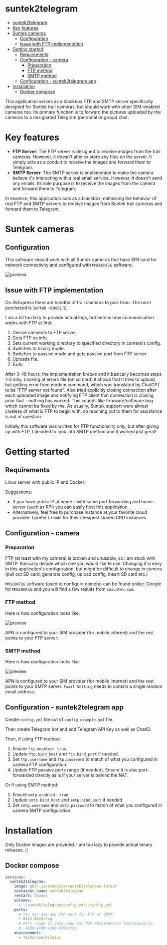 # suntek2telegram

- [suntek2telegram](#suntek2telegram)
- [Key features](#key-features)
- [Suntek cameras](#suntek-cameras)
  * [Configuration](#configuration)
  * [Issue with FTP implementation](#issue-with-ftp-implementation)
- [Getting started](#getting-started)
  * [Requirements](#requirements)
  * [Configuration - camera](#configuration---camera)
    + [Preparation](#preparation)
    + [FTP method](#ftp-method)
    + [SMTP method](#smtp-method)
  * [Configuration - suntek2telegram app](#configuration---suntek2telegram-app)
- [Installation](#installation)
  * [Docker compose](#docker-compose)

This application serves as a blackbox FTP and SMTP server specifically designed for Suntek trail cameras, but should work with other SIM-enabled cameras too. Its primary function is to forward the pictures uploaded by the cameras to a designated Telegram (personal or group) chat.

# Key features

* **FTP Server**: The FTP server is designed to receive images from the trail cameras. However, it doesn't alter or store any files on the server. It simply acts as a conduit to receive the images and forward them to Telegram.
* **SMTP Server**: The SMTP server is implemented to make the camera believe it's interacting with a real email service. However, it doesn't send any emails. Its sole purpose is to receive the images from the camera and forward them to Telegram.

In essence, this application acts as a blackbox, mimicking the behavior of real FTP and SMTP servers to receive images from Suntek trail cameras and forward them to Telegram.

# Suntek cameras

## Configuration

This software should work with all Suntek cameras that have SIM card for network connectivity and configured with `MMSCONFIG` software:

![preview](https://github.com/erkexzcx/suntek2telegram/blob/main/images/mmsconfig.png?raw=true)

## Issue with FTP implementation

On AliExpress there are handful of trail cameras to pick from. The one I purchased is `Suntek HC900LTE`.

I am a bit too lazy to provide actual logs, but here is how communication works with FTP at first:
1. Device connects to FTP server.
2. Gets FTP os info.
3. Sets current working directory to specified directory in camera's config.
4. Switches to binary mode.
5. Switches to passive mode and gets passive port from FTP server.
6. Uploads file.
7. Exits.

After 3-48 hours, the implementation _breaks_ and it basically becomes steps 1-3 only. Looking at errors file (on sd card) it shows that it tries to upload, but getting error from modem command, which was translated by ChatGPT to be "FTP server not found". Also tried explicitly closing connection after each uploaded image and notifying FTP client that connection is closing prior that - nothing has worked. This sounds like firmware/software bug which cannot be fixed by me. As usually, Suntek support were almost clueless of what is FTP to begin with, so reaching out to them for assistance is out of question.

Initially this software was written for FTP functionality only, but after giving up with FTP, I decided to look into SMTP method and it worked just great!

# Getting started

## Requirements

Linux server with public IP and Docker.

Suggestions:
* If you have public IP at home - with some port forwarding and home server (such as RPI) you can easily host this application.
* Alternatively, feel free to purchase instance at your favorite cloud provider. I prefer `Linode` for their cheapest shared CPU instances.

## Configuration - camera

### Preparation

FTP (at least with my camera) is broken and unusable, so I am stuck with SMTP. Basically decide which one you would like to use. Changing it is easy in this application's configuration, but might be difficult to change in camera (pull out SD card, generate config, upload config, insert SD card etc.)

`MMSCONFIG` software (used to configure camera) can be found online. Google for `MMSCONFIG` and you will find a few results from `cnsuntek.com`.

### FTP method

Here is how configuration looks like:

![preview](https://github.com/erkexzcx/suntek2telegram/blob/main/images/mmsconfig_ftp.png?raw=true)

APN is configured to your SIM provider (for mobile internet) and the rest points to your FTP server.

### SMTP method

Here is how configuration looks like:

![preview](https://github.com/erkexzcx/suntek2telegram/blob/main/images/mmsconfig_smtp.png?raw=true)

APN is configured to your SIM provider (for mobile internet) and the rest points to your SMTP server. `Email Setting` needs to contain a single random email address.

## Configuration - suntek2telegram app

Create `config.yml` file out of `config.example.yml` file.

Then create Telegram bot and add Telegram API Key as well as ChatID.

Then, if using FTP method:
1. Ensure `ftp.enabled: true`.
2. Update `ftp.bind_host` and `ftp.bind_port` if needed.
3. Set `ftp.username` and `ftp.password` to match of what you configured in camera FTP configuration.
4. Update FTP passive ports range (if needed). Ensure it is also port-forwarded directly as is if your server is behind the NAT.

Or if using SMTP method:
1. Ensure `smtp.enabled: true`.
2. Update `smtp.bind_host` and `smtp.bind_port` if needed.
3. Set `smtp.username` and `smtp.password` to match of what you configured in camera SMTP configuration.

# Installation

Only Docker images are provided. I am too lazy to provide actual binary releases. :(

## Docker compose

```yaml
services:
  suntek2telegram:
    image: ghcr.io/erkexzcx/suntek2telegram:latest
    container_name: suntek2telegram
    restart: always
    volumes:
      - ./suntek2telegram/config.yml:/config.yml
    ports:
      # You can use any TCP port for FTP or SMTP:
      - 8123:8123/tcp
      # Port range is only used for FTP PassivePorts functionality:
      #- 4100-4199:4100-4199/tcp
    environment:
      - TZ=Europe/Vilnius
```
